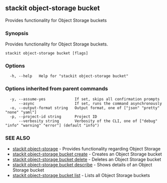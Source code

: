 ## stackit object-storage bucket

Provides functionality for Object Storage buckets

### Synopsis

Provides functionality for Object Storage buckets.

```
stackit object-storage bucket [flags]
```

### Options

```
  -h, --help   Help for "stackit object-storage bucket"
```

### Options inherited from parent commands

```
  -y, --assume-yes             If set, skips all confirmation prompts
      --async                  If set, runs the command asynchronously
  -o, --output-format string   Output format, one of ["json" "pretty" "none" "yaml"]
  -p, --project-id string      Project ID
      --verbosity string       Verbosity of the CLI, one of ["debug" "info" "warning" "error"] (default "info")
```

### SEE ALSO

* [stackit object-storage](./stackit_object-storage.md)	 - Provides functionality regarding Object Storage
* [stackit object-storage bucket create](./stackit_object-storage_bucket_create.md)	 - Creates an Object Storage bucket
* [stackit object-storage bucket delete](./stackit_object-storage_bucket_delete.md)	 - Deletes an Object Storage bucket
* [stackit object-storage bucket describe](./stackit_object-storage_bucket_describe.md)	 - Shows details of an Object Storage bucket
* [stackit object-storage bucket list](./stackit_object-storage_bucket_list.md)	 - Lists all Object Storage buckets

